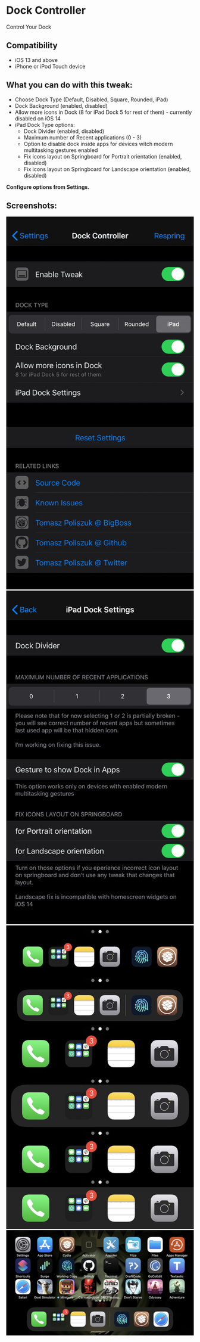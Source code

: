 # Dock Controller
Control Your Dock

## Compatibility
* iOS 13 and above
* iPhone or iPod Touch device

## What you can do with this tweak:
* Choose Dock Type (Default, Disabled, Square, Rounded, iPad)
* Dock Background (enabled, disabled)
* Allow more icons in Dock (8 for iPad Dock 5 for rest of them) - currently disabled on iOS 14
* iPad Dock Type options:
    * Dock Divider (enabled, disabled)
    * Maximum number of Recent applications (0 - 3)
    * Option to disable dock inside apps for devices witch modern multitasking gestures enabled
    * Fix icons layout on Springboard for Portrait orientation (enabled, disabled)
    * Fix icons layout on Springboard for Landscape orientation (enabled, disabled)

**Configure options from Settings.**

## Screenshots:
![settings](screenshots/dockcontroller1.png)
![settings](screenshots/dockcontroller2.png)
![screenshot](screenshots/dockcontroller3.jpg)
![landscape](screenshots/dockcontroller4.jpg)
